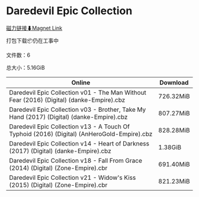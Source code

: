 # Daredevil Epic Collection

[磁力链接⬇Magnet Link](magnet:?xt=urn:btih:bad23102e3449177a78d52489aa2301373d0633c&dn=Daredevil%20Epic%20Collection)

打包下载📦仍在工事中

文件数：6

总大小：5.16GiB

Online | Download
--- | ---
Daredevil Epic Collection v01 - The Man Without Fear (2016) (Digital) (danke-Empire).cbz | 726.32MiB
Daredevil Epic Collection v03 - Brother, Take My Hand (2017) (Digital) (danke-Empire).cbz | 807.27MiB
Daredevil Epic Collection v13 - A Touch Of Typhoid (2016) (Digital) (AnHeroGold-Empire).cbz | 828.28MiB
Daredevil Epic Collection v14 - Heart of Darkness (2017) (Digital) (danke-Empire).cbz | 1.38GiB
Daredevil Epic Collection v18 - Fall From Grace (2014) (Digital) (Zone-Empire).cbr | 691.40MiB
Daredevil Epic Collection v21 - Widow's Kiss (2015) (Digital) (Zone-Empire).cbr | 821.23MiB